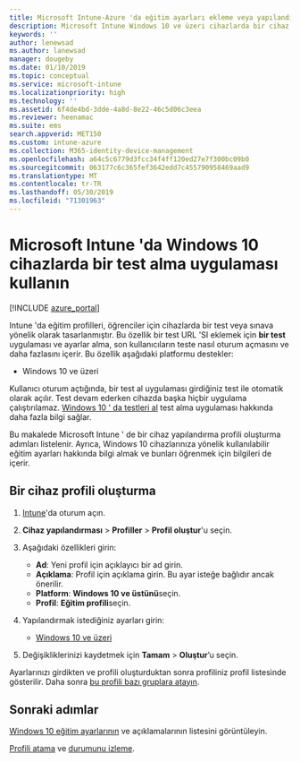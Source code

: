 ```yaml
---
title: Microsoft Intune-Azure 'da eğitim ayarları ekleme veya yapılandırma | Microsoft Docs
description: Microsoft Intune Windows 10 ve üzeri cihazlarda bir cihaz yapılandırma profilinde bir test yap uygulamasını kullanın. Eğitim ayarlarını kullanarak bir yapılandırma profili oluşturun ve bir test uygulaması URL 'SI girin, kullanıcıların oturum açma biçimini seçin, test sırasında ekranı izleyin ve test sırasında metin önerilerine izin verin veya bu önerileri önleyin.
keywords: ''
author: lenewsad
ms.author: lanewsad
manager: dougeby
ms.date: 01/10/2019
ms.topic: conceptual
ms.service: microsoft-intune
ms.localizationpriority: high
ms.technology: ''
ms.assetid: 6f4de4bd-3dde-4a8d-8e22-46c5d06c3eea
ms.reviewer: heenamac
ms.suite: ems
search.appverid: MET150
ms.custom: intune-azure
ms.collection: M365-identity-device-management
ms.openlocfilehash: a64c5c6779d3fcc34f4ff120ed27e7f300bc09b0
ms.sourcegitcommit: 063177c6c365fef3642edd7c455790958469aad9
ms.translationtype: MT
ms.contentlocale: tr-TR
ms.lasthandoff: 05/30/2019
ms.locfileid: "71301963"
---
```

# <a name="use-the-take-a-test-app-on-windows-10-devices-in-microsoft-intune"></a>Microsoft Intune 'da Windows 10 cihazlarda bir test alma uygulaması kullanın

[!INCLUDE [azure_portal](./includes/azure_portal.md)]

Intune 'da eğitim profilleri, öğrenciler için cihazlarda bir test veya sınava yönelik olarak tasarlanmıştır. Bu özellik bir test URL 'SI eklemek için **bir test** uygulaması ve ayarlar alma, son kullanıcıların teste nasıl oturum açmasını ve daha fazlasını içerir. Bu özellik aşağıdaki platformu destekler:

- Windows 10 ve üzeri

Kullanıcı oturum açtığında, bir test al uygulaması girdiğiniz test ile otomatik olarak açılır. Test devam ederken cihazda başka hiçbir uygulama çalıştırılamaz. [Windows 10 ' da testleri al](https://docs.microsoft.com/education/windows/take-tests-in-windows-10) test alma uygulaması hakkında daha fazla bilgi sağlar.

Bu makalede Microsoft Intune ' de bir cihaz yapılandırma profili oluşturma adımları listelenir. Ayrıca, Windows 10 cihazlarınıza yönelik kullanılabilir eğitim ayarları hakkında bilgi almak ve bunları öğrenmek için bilgileri de içerir.

## <a name="create-a-device-profile"></a>Bir cihaz profili oluşturma

1. [Intune](https://go.microsoft.com/fwlink/?linkid=2090973)'da oturum açın.
2. **Cihaz yapılandırması** > **Profiller** > **Profil oluştur**'u seçin.
3. Aşağıdaki özellikleri girin:

    - **Ad**: Yeni profil için açıklayıcı bir ad girin.
    - **Açıklama**: Profil için açıklama girin. Bu ayar isteğe bağlıdır ancak önerilir.
    - **Platform**: **Windows 10 ve üstünü**seçin.
    - **Profil**: **Eğitim profili**seçin.

4. Yapılandırmak istediğiniz ayarları girin:

    - [Windows 10 ve üzeri](education-settings-windows.md)

5. Değişikliklerinizi kaydetmek için **Tamam** > **Oluştur**’u seçin.

Ayarlarınızı girdikten ve profili oluşturduktan sonra profiliniz profil listesinde gösterilir. Daha sonra [bu profili bazı gruplara atayın](device-profile-assign.md).

## <a name="next-steps"></a>Sonraki adımlar

[Windows 10 eğitim ayarlarının](education-settings-windows.md) ve açıklamalarının listesini görüntüleyin.

[Profili atama](device-profile-assign.md) ve [durumunu izleme](device-profile-monitor.md).
